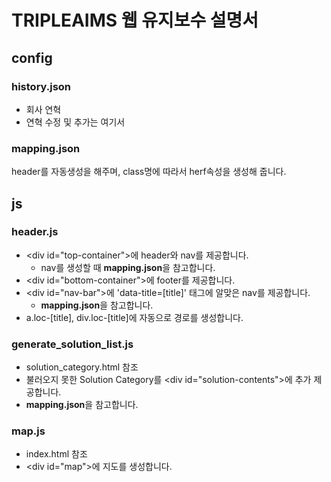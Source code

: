 # TRIPLEAIMS 웹 유지보수 설명서

## config

### history.json
 - 회사 연혁
 - 연혁 수정 및 추가는 여기서

### mapping.json
header를 자동생성을 해주며, class명에 따라서 herf속성을 생성해 줍니다. 

## js

### header.js
 - &lt;div id="top-container"&gt;에 header와 nav를 제공합니다.
    - nav를 생성할 때 **mapping.json**을 참고합니다.
 - &lt;div id="bottom-container"&gt;에 footer를 제공합니다.
 - &lt;div id="nav-bar"&gt;에 'data-title=[title]' 태그에 알맞은 nav를 제공합니다.
    - **mapping.json**을 참고합니다.
 - a.loc-[title], div.loc-[title]에 자동으로 경로를 생성합니다.

### generate_solution_list.js
 - solution_category.html 참조
 -  불러오지 못한 Solution Category를 &lt;div id="solution-contents"&gt;에 추가 제공합니다.
- **mapping.json**을 참고합니다.

### map.js 
 - index.html 참조
 - &lt;div id="map"&gt;에 지도를 생성합니다.